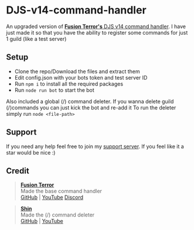 # DJS-v14-command-handler

An upgraded version of [**Fusion Terror's** DJS v14 command handler](https://www.youtube.com/watch?v=DB8a8i1pXUM). I have just made it so that you have the ability to register some commands for just 1 guild (like a test server)

## Setup
- Clone the repo/Download the files and extract them
- Edit config.json with your bots token and test server ID
- Run `npm i` to install all the required packages
- Run `node run bot` to start the bot

Also included a global (/) command deleter. If you wanna delete guild (/)commands you can just kick the bot and re-add it
To run the deleter simply run `node <file-path>`

## Support
If you need any help feel free to join my [support server](https://discord.gg/9jFqS5H43Q). If you feel like it a star would be nice :)

## Credit
> [**Fusion Terror**](https://www.youtube.com/c/FusionTerror)\
> Made the base command handler\
> [GitHub](https://github.com/FusionTerror) | [YouTube](https://www.youtube.com/c/FusionTerror) [Discord](https://discord.com/invite/QJyTkNxVrX)

> [**Shin**](https://www.youtube.com/channel/UCmc0FzllZqEI0H1iwSWUquw)\
> Made the (/) command deleter\
> [GitHub](https://github.com/Shineurysm) | [YouTube](https://www.youtube.com/channel/UCmc0FzllZqEI0H1iwSWUquw)
